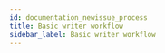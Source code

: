 ```yaml
---
id: documentation_newissue_process
title: Basic writer workflow
sidebar_label: Basic writer workflow
---
```

